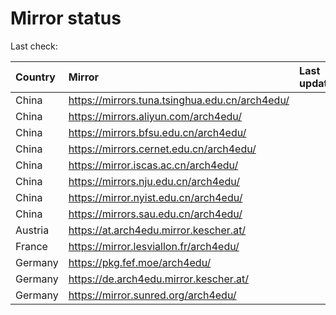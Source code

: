 <script src="./time.js"></script>
# Mirror status
Last check: <script type="text/javascript">localize(1733131599.1046476);</script>

|Country|Mirror|Last update|
|:------|:-----|:----------|
|China|https://mirrors.tuna.tsinghua.edu.cn/arch4edu/|<script type="text/javascript">localize(1733078457);</script>|
|China|https://mirrors.aliyun.com/arch4edu/|<script type="text/javascript">localize(1733078457);</script>|
|China|https://mirrors.bfsu.edu.cn/arch4edu/|<script type="text/javascript">localize(1733078457);</script>|
|China|https://mirrors.cernet.edu.cn/arch4edu/|<script type="text/javascript">localize(1733078457);</script>|
|China|https://mirror.iscas.ac.cn/arch4edu/|<script type="text/javascript">localize(1733078457);</script>|
|China|https://mirrors.nju.edu.cn/arch4edu/|<script type="text/javascript">localize(1733035456);</script>|
|China|https://mirror.nyist.edu.cn/arch4edu/|<script type="text/javascript">localize(1733078457);</script>|
|China|https://mirrors.sau.edu.cn/arch4edu/|<script type="text/javascript">localize(1731653531);</script>|
|Austria|https://at.arch4edu.mirror.kescher.at/|<script type="text/javascript">localize(1733078457);</script>|
|France|https://mirror.lesviallon.fr/arch4edu/|<script type="text/javascript">localize(1733078457);</script>|
|Germany|https://pkg.fef.moe/arch4edu/|<script type="text/javascript">localize(1733078457);</script>|
|Germany|https://de.arch4edu.mirror.kescher.at/|<script type="text/javascript">localize(1733078457);</script>|
|Germany|https://mirror.sunred.org/arch4edu/|<script type="text/javascript">localize(1733078457);</script>|

<script src="./tablefilter/tablefilter.js"></script>
<script src="./table.js"></script>